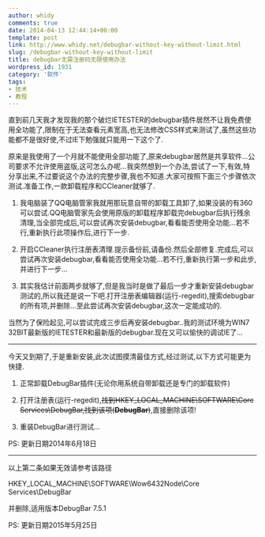 ```yaml
---
author: whidy
comments: true
date: 2014-04-13 12:44:14+00:00
template: post
link: http://www.whidy.net/debugbar-without-key-without-limit.html
slug: /debugbar-without-key-without-limit
title: debugbar无需注册码无限使用办法
wordpress_id: 1931
category: '软件'
tags:
- 技术
- 教程
---
```


直到前几天我才发现我的那个破烂IETESTER的debugbar插件居然不让我免费使用全功能了,限制在于无法查看元素宽高,也无法修改CSS样式来测试了,虽然这些功能都不是很好使,不过IE下勉强就只能用一下这个了.

原来是我使用了一个月就不能使用全部功能了,原来debugbar居然是共享软件...公司要求不允许使用盗版,这可怎么办呢...我突然想到一个办法,尝试了一下,有效,特分享出来,不过要说这个办法的完整步骤,我也不知道.大家可按照下面三个步骤依次测试.准备工作,一款卸载程序和CCleaner就够了.



	
  1. 我电脑装了QQ电脑管家我就用那玩意自带的卸载工具卸了,如果没装的有360可以尝试.QQ电脑管家先会使用原版的卸载程序卸载完debugbar后执行残余清理,当全部完成后,可以尝试再次安装debugbar,看看能否使用全功能...若不行,重新执行此项操作后,进行下一步.

	
  2. 开启CCleaner执行注册表清理.提示备份前,请备份.然后全部修复.完成后,可以尝试再次安装debugbar,看看能否使用全功能...若不行,重新执行第一步和此步,并进行下一步...

	
  3. 其实我估计前面两步就够了,但是我当时是做了最后一步才重新安装debugbar测试的,所以我还是说一下吧.打开注册表编辑器(运行-regedit),搜索debugbar的所有项,并删除...至此尝试再次安装debugbar,这次一定能成功的.


当然为了保险起见,可以尝试完成三步后再安装debugbar..我的测试环境为WIN7 32BIT最新版的IETESTER和最新版的debugbar.现在又可以愉快的调试IE了...



* * *



今天又到期了,于是重新安装,此次试图摸清最佳方式,经过测试,以下方式可能更为快捷.



	
  1. 正常卸载DebugBar插件(无论你用系统自带卸载还是专门的卸载软件)

	
  2. 打开注册表(运行-regedit),<del>找到HKEY_LOCAL_MACHINE\SOFTWARE\Core Services\DebugBar,找到该项(**DebugBar**)</del>,直接删除该项!

	
  3. 重装DebugBar进行测试...


PS: 更新日期2014年6月18日



* * *



以上第二条如果无效请参考该路径

HKEY_LOCAL_MACHINE\SOFTWARE\Wow6432Node\Core Services\DebugBar

并删除,适用版本DebugBar 7.5.1

PS: 更新日期2015年5月25日
